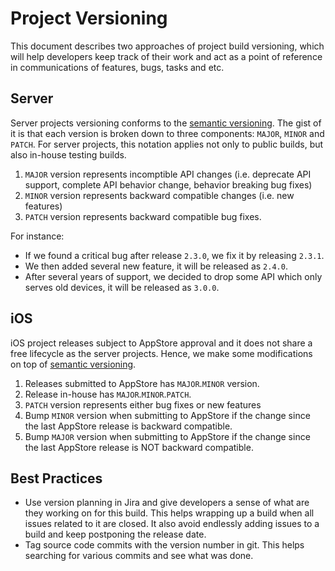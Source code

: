 # Project Versioning
This document describes two approaches of project build versioning, which will help developers keep track of their work and act as a point of reference in communications of features, bugs, tasks and etc.

## Server
Server projects versioning conforms to the [semantic versioning](http://semver.org). The gist of it is that each version is broken down to three components: `MAJOR`, `MINOR` and `PATCH`. For server projects, this notation applies not only to public builds, but also in-house testing builds.

1. `MAJOR` version represents incomptible API changes (i.e. deprecate API support, complete API behavior change, behavior breaking bug fixes)
2. `MINOR` version represents backward compatible changes (i.e. new features)
3. `PATCH` version represents backward compatible bug fixes.

For instance:
- If we found a critical bug after release `2.3.0`, we fix it by releasing `2.3.1`.
- We then added several new feature, it will be released as `2.4.0`.
- After several years of support, we decided to drop some API which only serves old devices, it will be released as `3.0.0`.

## iOS
iOS project releases subject to AppStore approval and it does not share a free lifecycle as the server projects. Hence, we make some modifications on top of [semantic versioning](http://semver.org).

1. Releases submitted to AppStore has `MAJOR`.`MINOR` version.
2. Release in-house has `MAJOR`.`MINOR`.`PATCH`.
3. `PATCH` version represents either bug fixes or new features
4. Bump `MINOR` version when submitting to AppStore if the change since the last AppStore release is backward compatible.
5. Bump `MAJOR` version when submitting to AppStore if the change since the last AppStore release is NOT backward compatible.

## Best Practices
- Use version planning in Jira and give developers a sense of what are they working on for this build. This helps wrapping up a build when all issues related to it are closed. It also avoid endlessly adding issues to a build and keep postponing the release date.
- Tag source code commits with the version number in git. This helps searching for various commits and see what was done.
